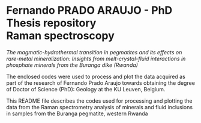 # Fernando PRADO ARAUJO - PhD Thesis repository <br> Raman spectroscopy 

*The magmatic-hydrothermal transition in pegmatites and its effects on rare-metal mineralization: Insights from melt-crystal-fluid interactions in phosphate minerals from the Buranga dike (Rwanda)*

The enclosed codes were used to process and plot the data acquired as part of the research of Fernando Prado Araujo towards obtaining the 
degree of Doctor of Science (PhD): Geology at the KU Leuven, Belgium.


This README file describes the codes used for processing and plotting the data from the Raman spectrometry analysis
of minerals and fluid inclusions in samples from the Buranga pegmatite, western Rwanda

